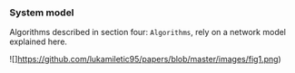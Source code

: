 ### System model

Algorithms described in section four: `Algorithms`, rely on a network model explained here.

![]https://github.com/lukamiletic95/papers/blob/master/images/fig1.png)
<!--stackedit_data:
eyJoaXN0b3J5IjpbLTI2Njc2MTM3MCw2MDA1Njg5NjEsLTEwNT
g2MTkwNzMsNDcyMTA0OTkzLDExMTU4NzM3MzMsLTExMDczNzg2
MDAsNDcwODc2NjMsLTEyMzgwOTUzOTYsOTYwMTA0Mzg4XX0=
-->